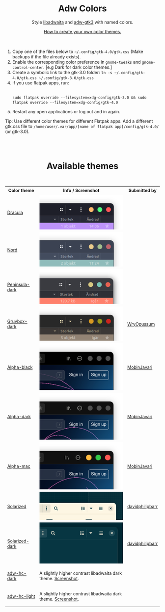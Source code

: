 <div align="center">
    <h1>Adw Colors</h1>
    <p> Style 
        <a href="https://gnome.pages.gitlab.gnome.org/libadwaita/">libadwaita</a> and 
        <a href="https://github.com/lassekongo83/adw-gtk3">adw-gtk3</a> 
        with named colors.
    </p>
    <a href="./HOWTO.md">How to create your own color themes.</a><br><br><br>
    <ol align="left">
        <li>Copy one of the files below to <code>~/.config/gtk-4.0/gtk.css</code> (Make backups if the file already exists).</li>
        <li>Enable the corresponding color preference in <code>gnome-tweaks</code> and <code>gnome-control-center</code>. [e.g Dark for dark color themes.]</li>
        <li>Create a symbolic link to the gtk-3.0 folder: <code>ln -s ~/.config/gtk-4.0/gtk.css ~/.config/gtk-3.0/gtk.css</code></li>
        <li>If you use flatpak apps, run:</li><br>
        <pre><code>sudo flatpak override --filesystem=xdg-config/gtk-3.0 && sudo flatpak override --filesystem=xdg-config/gtk-4.0</code></pre>
        <li>Restart any open applications or log out and in again.</li>
    </ol>
</div>

Tip: Use different color themes for different Flatpak apps. Add a different gtk.css file to `/home/user/.var/app/[name of flatpak app]/config/gtk-4.0/` (or gtk-3.0).

<br><br>

<div align="center">
    <h1>Available themes</h1><br>
    <table>
        <tr>
            <th>Color theme</th>
            <th>Info / Screenshot</th>
            <th>Submitted by</th>
        </tr>
        <tr>
            <td><a href="./themes/dracula/gtk.css">Dracula</a></td>
            <td><img src="./themes/dracula/dracula.png?raw=true" alt="Dracula"></td>
            <td><a href="" title="github"></a></td>
        </tr>
        <tr>
            <td><a href="./themes/nord/gtk.css">Nord</a></td>
            <td><img src="./themes/nord/nord.png?raw=true" alt="Nord"></td>
            <td><a href="" title="github"></a></td>
        </tr>
        <tr>
            <td><a href="./themes/Peninsula-dark/gtk.css">Peninsula-dark</a></td>
            <td><img src="./themes/Peninsula-dark/peninsula-dark.png?raw=true" alt="Peninsula-dark"></td>
            <td><a href="" title="github"></a></td>
        </tr>
        <tr>
            <td><a href="./themes/gruvbox-dark/gtk.css">Gruvbox-dark</a></td>
            <td><img src="./themes/gruvbox-dark/gruvbox-dark.png?raw=true" alt="Gruvbox-dark"></td>
            <td><a href="https://github.com/WryOpussum" title="github">WryOpussum</a></td>
        </tr>
        <tr>
            <td><a href="./themes/alpha-black/gtk.css">Alpha-black</a></td>
            <td><img src="./themes/alpha-black/preview.png?raw=true" alt="Alpha-black"></td>
            <td><a href="https://github.com/mobinjavari" title="github">MobinJavari</a></td>
        </tr>
        <tr>
            <td><a href="./themes/alpha-dark/gtk.css">Alpha-dark</a></td>
            <td><img src="./themes/alpha-dark/preview.png?raw=true" alt="Alpha-dark"></td>
            <td><a href="https://github.com/mobinjavari" title="github">MobinJavari</a></td>
        </tr>
        <tr>
            <td><a href="./themes/alpha-mac/gtk.css">Alpha-mac</a></td>
            <td><img src="./themes/alpha-mac/preview.png?raw=true" alt="Alpha-mac"></td>
            <td><a href="https://github.com/mobinjavari" title="github">MobinJavari</a></td>
        </tr>
        <tr>
            <td><a href="./themes/solarized/gtk.css">Solarized</a></td>
            <td><img src="./themes/solarized/solarized.png?raw=true" alt="Solarized"></td>
            <td><a href="https://github.com/davidphilipbarr" title="github">davidphilipbarr</a></td>
        </tr>
        <tr>
            <td><a href="./themes/solarized-dark/gtk.css">Solarized-dark</a></td>
            <td><img src="./themes/solarized-dark/solarized-dark.png?raw=true" alt="Solarized-dark"></td>
            <td><a href="https://github.com/davidphilipbarr" title="github">davidphilipbarr</a></td>
        </tr>
        <tr>
            <td><a href="./themes/adw-hc-dark/gtk.css">adw-hc-dark</a></td>
            <td><p>A slightly higher contrast libadwaita dark theme. <a href="./themes/adw-hc-dark/screenshot.png?raw=true">Screenshot</a>.</p></td>
            <td><a href="" title="github"></a></td>
        </tr>
        <tr>
            <td><a href="./themes/adw-hc-light/gtk.css">adw-hc-light</a></td>
            <td><p>A slightly higher contrast libadwaita dark theme. <a href="./themes/adw-hc-light/screenshot.png?raw=true">Screenshot</a>.</p></td>
            <td><a href="" title="github"></a></td>
        </tr>
    </table>
</div>
